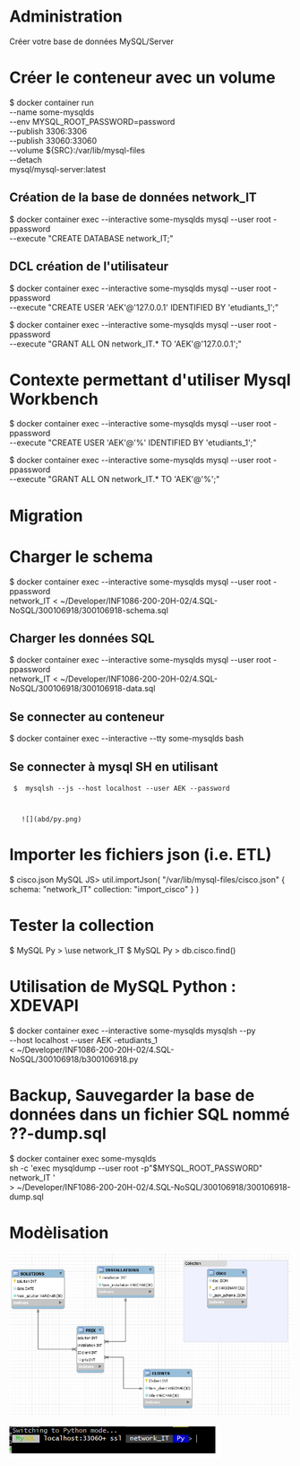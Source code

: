 


# Administration
Créer votre base de données MySQL/Server
# Créer le conteneur avec un volume
 
$ docker container run \
         --name some-mysqlds \
         --env MYSQL_ROOT_PASSWORD=password \
         --publish 3306:3306 \
         --publish 33060:33060 \
         --volume ${SRC}:/var/lib/mysql-files \
         --detach \
         mysql/mysql-server:latest
         
         
## Création de la base de données network_IT
$ docker container exec --interactive some-mysqlds mysql --user root -ppassword \
                        --execute "CREATE DATABASE network_IT;"
                        
## DCL création de l'utilisateur
$ docker container exec --interactive some-mysqlds mysql --user root -ppassword \
                        --execute "CREATE USER 'AEK'@'127.0.0.1' IDENTIFIED BY 'etudiants_1';"
                        
$ docker container exec --interactive some-mysqlds mysql --user root -ppassword \
                        --execute "GRANT ALL ON network_IT.* TO 'AEK'@'127.0.0.1';"

# Contexte permettant d'utiliser Mysql Workbench

$ docker container exec --interactive some-mysqlds mysql --user root -ppassword \
                        --execute "CREATE USER 'AEK'@'%' IDENTIFIED BY 'etudiants_1';"
                        
$  docker container exec --interactive some-mysqlds mysql --user root -ppassword \
                        --execute "GRANT ALL ON network_IT.* TO 'AEK'@'%';"


# Migration

# Charger le schema

$ docker container exec --interactive some-mysqlds mysql --user root -ppassword \
          network_IT < ~/Developer/INF1086-200-20H-02/4.SQL-NoSQL/300106918/300106918-schema.sql

##  Charger les données SQL
$ docker container exec --interactive some-mysqlds mysql --user root -ppassword \
          network_IT < ~/Developer/INF1086-200-20H-02/4.SQL-NoSQL/300106918/300106918-data.sql

##  Se connecter au conteneur
   $  docker container exec --interactive --tty some-mysqlds bash
     
##  Se connecter à mysql SH en utilisant 
     $  mysqlsh --js --host localhost --user AEK --password
 #
       ![](abd/py.png)
  #
       
       
#  Importer les fichiers json (i.e. ETL)

$ cisco.json
MySQL JS> util.importJson(
              "/var/lib/mysql-files/cisco.json" 
              {
                  schema: "network_IT"
                  collection: "import_cisco"
              }
          )

# Tester la collection

$ MySQL  Py > \use network_IT
$ MySQL  Py > db.cisco.find()

# Utilisation de MySQL Python : XDEVAPI

$ docker container exec --interactive some-mysqlds mysqlsh --py \
                        --host localhost --user AEK -etudiants_1 \
                        < ~/Developer/INF1086-200-20H-02/4.SQL-NoSQL/300106918/b300106918.py
                   
#  Backup, Sauvegarder la base de données dans un fichier SQL nommé ??-dump.sql

$ docker container exec some-mysqlds \
               sh -c 'exec mysqldump --user root -p"$MYSQL_ROOT_PASSWORD" network_IT ' \
                > ~/Developer/INF1086-200-20H-02/4.SQL-NoSQL/300106918/300106918-dump.sql


# Modèlisation

![](abd/collection.png)


![](abd/py.png)
